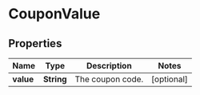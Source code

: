 

# CouponValue

## Properties

Name | Type | Description | Notes
------------ | ------------- | ------------- | -------------
**value** | **String** | The coupon code. |  [optional]



